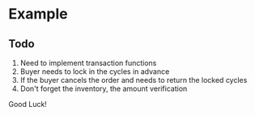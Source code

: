 # Example

## Todo

1. Need to implement transaction functions
2. Buyer needs to lock in the cycles in advance
3. If the buyer cancels the order and needs to return the locked cycles
4. Don't forget the inventory, the amount verification

Good Luck!
